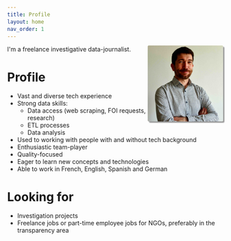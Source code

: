 ```yaml
---
title: Profile
layout: home
nav_order: 1
---
```


<style>
.profile_pic
{
  float: right;
  width:35%;
  background-color: #eed;
  box-shadow: 3px 3px 2px  rgba(0,0,0,0.4);
  -moz-box-shadow: 3px 3px 2px  rgba(0,0,0,0.4);
  -webkit-box-shadow: 3px 3px 2px  rgba(0,0,0,0.4);
  -o-box-shadow: 3px 3px 2px  rgba(0,0,0,0.4);
  border-radius: 3px;
}

@media only screen and (max-width: 800px) {
  .profile_pic {
    display:none;
  }
}

</style>

<img class="profile_pic" src="assets/images/lucMartinon_small.jpg">

I'm a freelance investigative data-journalist.

# Profile

- Vast and diverse tech experience
- Strong data skills:
  - Data access (web scraping, FOI requests, research)
  - ETL processes
  - Data analysis
- Used to working with people with and without tech background
- Enthusiastic team-player
- Quality-focused
- Eager to learn new concepts and technologies
- Able to work in French, English, Spanish and German

# Looking for
- Investigation projects
- Freelance jobs or part-time employee jobs for NGOs, preferably in the transparency area
